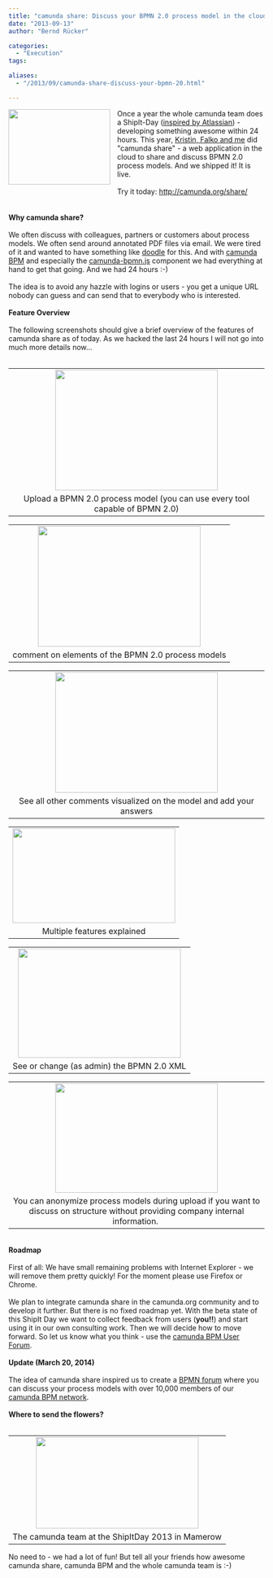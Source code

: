 ```yaml
---
title: "camunda share: Discuss your BPMN 2.0 process model in the cloud"
date: "2013-09-13"
author: "Bernd Rücker"

categories:
  - "Execution"
tags: 

aliases:
  - "/2013/09/camunda-share-discuss-your-bpmn-20.html"

---
```


<div>
<div class="separator" style="clear: both; text-align: center;">
<a href="http://1.bp.blogspot.com/-MvXUG5rgDhg/UjL8aVA19FI/AAAAAAAAAGc/LZzu6Ijyt9M/s1600/screenshot.png" imageanchor="1" style="clear: left; display: inline !important; float: left; margin-bottom: 1em; margin-right: 1em;"><img border="0" src="http://1.bp.blogspot.com/-MvXUG5rgDhg/UjL8aVA19FI/AAAAAAAAAGc/LZzu6Ijyt9M/s200/screenshot.png" height="148" width="200" /></a></div>
Once a year the whole camunda team does a ShipIt-Day (<a href="https://www.atlassian.com/de/company/about/shipit">inspired by Atlassian</a>) - developing something awesome within 24 hours. This year, <a href="http://camunda.org/community/team.html">Kristin, Falko and me</a> did "camunda share" - a web application in the cloud to share and discuss BPMN 2.0 process models. And we shipped it! It is live.<br />
<br />
Try it today: <a href="http://camunda.org/share/">http://camunda.org/share/</a><br />
<br />
<br />
<a name='more'></a><b>Why camunda share?</b><br />
<br />
We often discuss with colleagues, partners or customers about process models. We often send around annotated PDF files via email. We were tired of it and wanted to have something like&nbsp;<a href="http://doodle.com/" target="_blank">doodle</a>&nbsp;for this. And with <a href="http://www.camunda.org/">camunda BPM</a> and especially the <a href="https://github.com/camunda/camunda-bpmn.js/">camunda-bpmn.js</a> component we had everything at hand to get that going. And we had 24 hours :-)<br />
<br />
The idea is to avoid any hazzle with logins or users - you get a unique URL nobody can guess and can send that to everybody who is interested.<br />
<br />
<b>Feature Overview</b><br />
<b><br /></b>
The following screenshots should give a brief overview of the features of camunda share as of today. As we hacked the last 24 hours I will not go into much more details now...<br />
<div class="separator" style="clear: both; text-align: center;">
</div>
<br />
<table align="center" cellpadding="0" cellspacing="0" class="tr-caption-container" style="margin-left: auto; margin-right: auto; text-align: center;"><tbody>
<tr><td style="text-align: center;"><a href="http://1.bp.blogspot.com/-MvXUG5rgDhg/UjL8aVA19FI/AAAAAAAAAGc/LZzu6Ijyt9M/s1600/screenshot.png" imageanchor="1" style="margin-left: auto; margin-right: auto;"><img border="0" src="http://1.bp.blogspot.com/-MvXUG5rgDhg/UjL8aVA19FI/AAAAAAAAAGc/LZzu6Ijyt9M/s320/screenshot.png" height="237" width="320" /></a></td></tr>
<tr><td class="tr-caption" style="text-align: center;">Upload a BPMN 2.0 process model (you can use every tool capable of BPMN 2.0)</td></tr>
</tbody></table>
<table align="center" cellpadding="0" cellspacing="0" class="tr-caption-container" style="margin-left: auto; margin-right: auto; text-align: center;"><tbody>
<tr><td style="text-align: center;"><a href="http://4.bp.blogspot.com/-xW13-eZF8tw/UjL8XjzejzI/AAAAAAAAAGA/E_RDscUkrbo/s1600/addcomment.png" imageanchor="1" style="margin-left: auto; margin-right: auto;"><img border="0" src="http://4.bp.blogspot.com/-xW13-eZF8tw/UjL8XjzejzI/AAAAAAAAAGA/E_RDscUkrbo/s320/addcomment.png" height="237" width="320" /></a></td></tr>
<tr><td class="tr-caption" style="text-align: center;">comment on elements of the BPMN 2.0 process models</td></tr>
</tbody></table>
<table align="center" cellpadding="0" cellspacing="0" class="tr-caption-container" style="margin-left: auto; margin-right: auto; text-align: center;"><tbody>
<tr><td style="text-align: center;"><a href="http://1.bp.blogspot.com/-Y1S2nA11_lM/UjL8X1z37DI/AAAAAAAAAGI/A3Iw-Jmi3yc/s1600/addcomment2.png" imageanchor="1" style="margin-left: auto; margin-right: auto;"><img border="0" src="http://1.bp.blogspot.com/-Y1S2nA11_lM/UjL8X1z37DI/AAAAAAAAAGI/A3Iw-Jmi3yc/s320/addcomment2.png" height="237" width="320" /></a></td></tr>
<tr><td class="tr-caption" style="text-align: center;">See all other comments visualized on the model and add your answers</td></tr>
</tbody></table>
<table align="center" cellpadding="0" cellspacing="0" class="tr-caption-container" style="margin-left: auto; margin-right: auto; text-align: center;"><tbody>
<tr><td style="text-align: center;"><a href="http://3.bp.blogspot.com/-tfPUy1hx32A/UjMAoaLGmrI/AAAAAAAAAG4/RYAdIvE0Nw0/s1600/feature.png" imageanchor="1" style="margin-left: auto; margin-right: auto;"><img border="0" src="http://3.bp.blogspot.com/-tfPUy1hx32A/UjMAoaLGmrI/AAAAAAAAAG4/RYAdIvE0Nw0/s320/feature.png" height="186" width="320" /></a></td></tr>
<tr><td class="tr-caption" style="text-align: center;">Multiple features explained</td></tr>
</tbody></table>
<table align="center" cellpadding="0" cellspacing="0" class="tr-caption-container" style="margin-left: auto; margin-right: auto; text-align: center;"><tbody>
<tr><td style="text-align: center;"><a href="http://4.bp.blogspot.com/-fobJUen7IxY/UjL8bbQxbRI/AAAAAAAAAGs/EXvwMXJLwd0/s1600/xml-view.png" imageanchor="1" style="margin-left: auto; margin-right: auto;"><img border="0" src="http://4.bp.blogspot.com/-fobJUen7IxY/UjL8bbQxbRI/AAAAAAAAAGs/EXvwMXJLwd0/s320/xml-view.png" height="215" width="320" /></a></td></tr>
<tr><td class="tr-caption" style="text-align: center;">See or change (as admin) the BPMN 2.0 XML</td></tr>
</tbody></table>
<table align="center" cellpadding="0" cellspacing="0" class="tr-caption-container" style="margin-left: auto; margin-right: auto; text-align: center;"><tbody>
<tr><td style="text-align: center;"><a href="http://3.bp.blogspot.com/-FC-07l9gzbA/UjMEFuzeSgI/AAAAAAAAAHE/YNQCS-wY3BM/s1600/anonymized.png" imageanchor="1" style="margin-left: auto; margin-right: auto;"><img border="0" src="http://3.bp.blogspot.com/-FC-07l9gzbA/UjMEFuzeSgI/AAAAAAAAAHE/YNQCS-wY3BM/s320/anonymized.png" height="215" width="320" /></a></td></tr>
<tr><td class="tr-caption" style="text-align: center;">You can anonymize process models during upload if you want to discuss on structure without providing company internal information.&nbsp;</td></tr>
</tbody></table>
<br />
<b>Roadmap</b><br />
<br />
First of all: We have small remaining problems with Internet Explorer - we will remove them pretty quickly! For the moment please use Firefox or Chrome.<br />
<br />
We plan to integrate camunda share in the camunda.org community and to develop it further. But there is no fixed roadmap yet. With the beta state of this ShipIt Day we want to collect feedback from users (<b>you!!</b>) and start using it in our own consulting work. Then we will decide how to move forward. So let us know what you think - use the <a href="http://camunda.org/community/forum.html">camunda BPM User Forum</a>.<br />
<br />
<b>Update (March 20, 2014)</b><br />
<b><br /></b>
The idea of camunda share inspired us to create a <a href="http://network.camunda.org/forum">BPMN forum</a> where you can discuss your process models with over 10,000 members of our <a href="http://network.camunda.org/">camunda BPM network</a>.<br />
<br />
<b>Where to send the flowers?</b><br />
<br />
<table align="center" cellpadding="0" cellspacing="0" class="tr-caption-container" style="margin-left: auto; margin-right: auto; text-align: center;"><tbody>
<tr><td style="text-align: center;"><a href="http://2.bp.blogspot.com/-DdZoJuwClbU/UjMga3blgAI/AAAAAAAAAHQ/3fGsuJODIxA/s1600/shipItTeam.JPG" imageanchor="1" style="margin-left: auto; margin-right: auto;"><img border="0" src="http://2.bp.blogspot.com/-DdZoJuwClbU/UjMga3blgAI/AAAAAAAAAHQ/3fGsuJODIxA/s320/shipItTeam.JPG" height="180" width="320" /></a></td></tr>
<tr><td class="tr-caption" style="text-align: center;">The camunda team at the ShipItDay 2013 in Mamerow</td></tr>
</tbody></table>
No need to - we had a lot of fun! But tell all your friends how awesome camunda share, camunda BPM and the whole camunda team is :-)
</div>